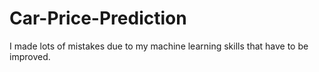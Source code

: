 # Car-Price-Prediction 
I made lots of mistakes due to my machine learning skills that have to be improved.
